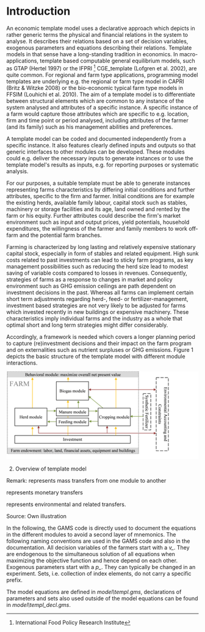 
# Introduction

An economic template model uses a declarative approach which depicts in
rather generic terms the physical and financial relations in the system
to analyse. It describes their relations based on a set of decision
variables, exogenous parameters and equations describing their
relations. Template models in that sense have a long-standing tradition
in economics. In macro-applications, template based computable general
equilibrium models, such as GTAP (Hertel 1997) or the
IFPRI [^1] CGE\_template (Lofgren et al. 2002), are quite
common. For regional and farm type applications, programming model
templates are underlying e.g. the regional or farm type model in CAPRI
(Britz & Witzke 2008) or the bio-economic typical farm
type models in FFSIM (Louhichi et al. 2010). The aim of a
template model is to differentiate between structural elements which are
common to any instance of the system analysed and attributes of a
specific instance. A specific instance of a farm would capture those
attributes which are specific to e.g. location, firm and time point or
period analysed, including attributes of the farmer (and its family)
such as his management abilities and preferences.

A template model can be coded and documented independently from a
specific instance. It also features clearly defined inputs and outputs
so that generic interfaces to other modules can be developed. These
modules could e.g. deliver the necessary inputs to generate instances or
to use the template model's results as inputs, e.g. for reporting
purposes or systematic analysis.

For our purposes, a suitable template must be able to generate instances
representing farms characteristics by differing initial conditions and
further attributes, specific to the firm and farmer. Initial conditions
are for example the existing herds, available family labour, capital
stock such as stables, machinery or storage facilities and its age, land
owned and rented by the farm or his equity. Further attributes could
describe the firm's market environment such as input and output prices,
yield potentials, household expenditures, the willingness of the farmer
and family members to work off-farm and the potential farm branches.

Farming is characterized by long lasting and relatively expensive
stationary capital stock, especially in form of stables and related
equipment. High sunk costs related to past investments can lead to
sticky farm programs, as key management possibilities such as reducing
the herd size lead to modest saving of variable costs compared to losses
in revenues. Consequently, strategies of farms as a response to changes
in market and policy environment such as GHG emission ceilings are path
dependent on investment decisions in the past. Whereas all farms can
implement certain short term adjustments regarding herd-, feed- or
fertilizer-management, investment based strategies are not very likely
to be adjusted for farms which invested recently in new buildings or
expensive machinery. These characteristics imply individual farms and
the industry as a whole that optimal short and long term strategies
might differ considerably.

Accordingly, a framework is needed which covers a longer planning period
to capture (re)investment decisions and their impact on the farm program
and on externalities such as nutrient surpluses or GHG emissions. Figure
1 depicts the basic structure of the template model with different
module interactions.

![](../media/image2.png)

2. Overview of template model

Remark: represents mass transfers from one module to another

represents monetary transfers

represents environmental and related transfers.

Source: Own illustration

In the following, the GAMS code is directly used to document the
equations in the different modules to avoid a second layer of mnemonics.
The following naming conventions are used in the GAMS code and also in
the documentation. All decision variables of the farmers start with a
*v\_*. They are endogenous to the simultaneous solution of all equations
when maximizing the objective function and hence depend on each other.
Exogenous parameters start with a *p\_*. They can typically be changed
in an experiment. Sets, i.e. collection of index elements, do not carry
a specific prefix.

The model equations are defined in *model\\templ.gms*, declarations of
parameters and sets also used outside of the model equations can be
found in *model\\templ\_decl.gms*.

 [^1]: International Food Policy Research Institute


